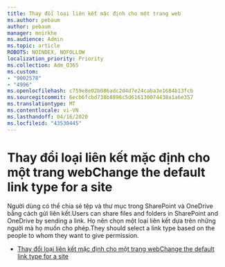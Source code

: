 ```yaml
---
title: Thay đổi loại liên kết mặc định cho một trang web
ms.author: pebaum
author: pebaum
manager: mnirkhe
ms.audience: Admin
ms.topic: article
ROBOTS: NOINDEX, NOFOLLOW
localization_priority: Priority
ms.collection: Adm_O365
ms.custom:
- "9002578"
- "4996"
ms.openlocfilehash: c759e8e02b086adc2d4d7e24caba3e1684b13fcb
ms.sourcegitcommit: 6ecb6fcbd738b8896c5d616130074438a1a6e357
ms.translationtype: MT
ms.contentlocale: vi-VN
ms.lasthandoff: 04/16/2020
ms.locfileid: "43530445"
---
```

# <a name="change-the-default-link-type-for-a-site"></a><span data-ttu-id="333c0-102">Thay đổi loại liên kết mặc định cho một trang web</span><span class="sxs-lookup"><span data-stu-id="333c0-102">Change the default link type for a site</span></span>

<span data-ttu-id="333c0-103">Người dùng có thể chia sẻ tệp và thư mục trong SharePoint và OneDrive bằng cách gửi liên kết.</span><span class="sxs-lookup"><span data-stu-id="333c0-103">Users can share files and folders in SharePoint and OneDrive by sending a link.</span></span> <span data-ttu-id="333c0-104">Họ nên chọn một loại liên kết dựa trên những người mà họ muốn cho phép.</span><span class="sxs-lookup"><span data-stu-id="333c0-104">They should select a link type based on the people to whom they want to give permission.</span></span>

- [<span data-ttu-id="333c0-105">Thay đổi loại liên kết mặc định cho một trang web</span><span class="sxs-lookup"><span data-stu-id="333c0-105">Change the default link type for a site</span></span>](https://docs.microsoft.com/sharepoint/change-default-sharing-link)
